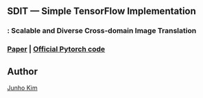 ## SDIT &mdash; Simple TensorFlow Implementation
### : Scalable and Diverse Cross-domain Image Translation

### [Paper](https://arxiv.org/abs/1908.06881) | [Official Pytorch code](https://github.com/yaxingwang/SDIT)

## Author
[Junho Kim](http://bit.ly/jhkim_ai)
